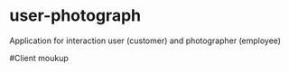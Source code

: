 # user-photograph
Application for interaction user (customer) and photographer (employee)

#Client moukup
